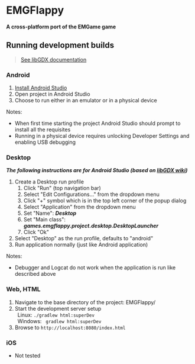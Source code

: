 # EMGFlappy
**A cross-platform port of the EMGame game**

## Running development builds
> [See libGDX documentation](https://libgdx.badlogicgames.com/documentation/gettingstarted/Running%20and%20Debugging.html)


### Android
1. [Install Android Studio](https://developer.android.com/studio)
1. Open project in Android Studio
2. Choose to run either in an emulator or in a physical device

Notes:
* When first time starting the project Android Studio should prompt to install all the requisites
* Running in a physical device requires unlocking Developer Settings and enabling USB debugging


### Desktop
***The following instructions are for Android Studio (based on [libGDX wiki](https://github.com/libgdx/libgdx/wiki/Gradle-and-Intellij-IDEA))***

1. Create a Desktop run profile
   1. Click "Run" (top navigation bar)
   2. Select "Edit Configurations..." from the dropdown menu
   3. Click "+" symbol which is in the top left corner of the popup dialog
   4. Select "Application" from the dropdown menu
   5. Set "Name": ***Desktop***
   6. Set "Main class": ***games.emgflappy.project.desktop.DesktopLauncher***
   7. Click "Ok"
2. Select "Desktop" as the run profile, defaults to "android"
3. Run application normally (just like Android application)

Notes:
* Debugger and Logcat do not work when the application is run like described above


### Web, HTML
1. Navigate to the base directory of the project: EMGFlappy/
2. Start the development server setup <br>&ensp;Linux: ```./gradlew html:superDev ``` <br>&ensp;Windows:  ``` gradlew html:superDev```
3. Browse to ```http://localhost:8080/index.html```


### iOS
- Not tested
